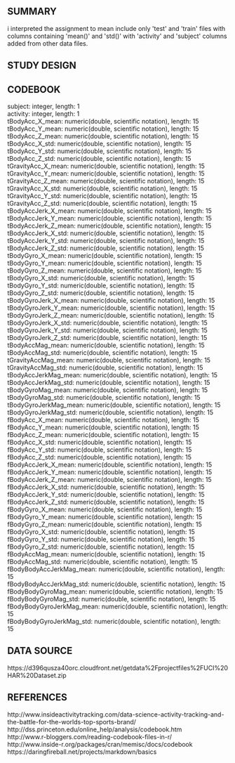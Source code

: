  
<h2>SUMMARY</h2>  
 i interpreted the assignment to mean include only 'test' and 'train' files with columns containing
 'mean()' and 'std()' with 'activity' and 'subject' columns added from other data files.
 
<h2>STUDY DESIGN</h2>  
 
 
<h2>CODEBOOK</h2>  

 subject:     integer, length: 1  
 activity:     integer, length: 1  
 tBodyAcc_X_mean:     numeric(double, scientific notation), length: 15  
 tBodyAcc_Y_mean:     numeric(double, scientific notation), length: 15  
 tBodyAcc_Z_mean:     numeric(double, scientific notation), length: 15  
 tBodyAcc_X_std:     numeric(double, scientific notation), length: 15  
 tBodyAcc_Y_std:     numeric(double, scientific notation), length: 15  
 tBodyAcc_Z_std:     numeric(double, scientific notation), length: 15  
 tGravityAcc_X_mean:     numeric(double, scientific notation), length: 15  
 tGravityAcc_Y_mean:     numeric(double, scientific notation), length: 15  
 tGravityAcc_Z_mean:     numeric(double, scientific notation), length: 15  
 tGravityAcc_X_std:     numeric(double, scientific notation), length: 15  
 tGravityAcc_Y_std:     numeric(double, scientific notation), length: 15  
 tGravityAcc_Z_std:     numeric(double, scientific notation), length: 15  
 tBodyAccJerk_X_mean:     numeric(double, scientific notation), length: 15  
 tBodyAccJerk_Y_mean:     numeric(double, scientific notation), length: 15  
 tBodyAccJerk_Z_mean:     numeric(double, scientific notation), length: 15  
 tBodyAccJerk_X_std:     numeric(double, scientific notation), length: 15  
 tBodyAccJerk_Y_std:     numeric(double, scientific notation), length: 15  
 tBodyAccJerk_Z_std:     numeric(double, scientific notation), length: 15  
 tBodyGyro_X_mean:     numeric(double, scientific notation), length: 15  
 tBodyGyro_Y_mean:     numeric(double, scientific notation), length: 15  
 tBodyGyro_Z_mean:     numeric(double, scientific notation), length: 15  
 tBodyGyro_X_std:     numeric(double, scientific notation), length: 15  
 tBodyGyro_Y_std:     numeric(double, scientific notation), length: 15  
 tBodyGyro_Z_std:     numeric(double, scientific notation), length: 15  
 tBodyGyroJerk_X_mean:     numeric(double, scientific notation), length: 15  
 tBodyGyroJerk_Y_mean:     numeric(double, scientific notation), length: 15  
 tBodyGyroJerk_Z_mean:     numeric(double, scientific notation), length: 15  
 tBodyGyroJerk_X_std:     numeric(double, scientific notation), length: 15  
 tBodyGyroJerk_Y_std:     numeric(double, scientific notation), length: 15  
 tBodyGyroJerk_Z_std:     numeric(double, scientific notation), length: 15  
 tBodyAccMag_mean:     numeric(double, scientific notation), length: 15  
 tBodyAccMag_std:     numeric(double, scientific notation), length: 15  
 tGravityAccMag_mean:     numeric(double, scientific notation), length: 15  
 tGravityAccMag_std:     numeric(double, scientific notation), length: 15  
 tBodyAccJerkMag_mean:     numeric(double, scientific notation), length: 15  
 tBodyAccJerkMag_std:     numeric(double, scientific notation), length: 15  
 tBodyGyroMag_mean:     numeric(double, scientific notation), length: 15  
 tBodyGyroMag_std:     numeric(double, scientific notation), length: 15  
 tBodyGyroJerkMag_mean:     numeric(double, scientific notation), length: 15  
 tBodyGyroJerkMag_std:     numeric(double, scientific notation), length: 15  
 fBodyAcc_X_mean:     numeric(double, scientific notation), length: 15  
 fBodyAcc_Y_mean:     numeric(double, scientific notation), length: 15  
 fBodyAcc_Z_mean:     numeric(double, scientific notation), length: 15  
 fBodyAcc_X_std:     numeric(double, scientific notation), length: 15  
 fBodyAcc_Y_std:     numeric(double, scientific notation), length: 15  
 fBodyAcc_Z_std:     numeric(double, scientific notation), length: 15  
 fBodyAccJerk_X_mean:     numeric(double, scientific notation), length: 15  
 fBodyAccJerk_Y_mean:     numeric(double, scientific notation), length: 15  
 fBodyAccJerk_Z_mean:     numeric(double, scientific notation), length: 15  
 fBodyAccJerk_X_std:     numeric(double, scientific notation), length: 15  
 fBodyAccJerk_Y_std:     numeric(double, scientific notation), length: 15  
 fBodyAccJerk_Z_std:     numeric(double, scientific notation), length: 15  
 fBodyGyro_X_mean:     numeric(double, scientific notation), length: 15  
 fBodyGyro_Y_mean:     numeric(double, scientific notation), length: 15  
 fBodyGyro_Z_mean:     numeric(double, scientific notation), length: 15  
 fBodyGyro_X_std:     numeric(double, scientific notation), length: 15  
 fBodyGyro_Y_std:     numeric(double, scientific notation), length: 15  
 fBodyGyro_Z_std:     numeric(double, scientific notation), length: 15  
 fBodyAccMag_mean:     numeric(double, scientific notation), length: 15  
 fBodyAccMag_std:     numeric(double, scientific notation), length: 15  
 fBodyBodyAccJerkMag_mean:     numeric(double, scientific notation), length: 15  
 fBodyBodyAccJerkMag_std:     numeric(double, scientific notation), length: 15  
 fBodyBodyGyroMag_mean:     numeric(double, scientific notation), length: 15  
 fBodyBodyGyroMag_std:     numeric(double, scientific notation), length: 15  
 fBodyBodyGyroJerkMag_mean:     numeric(double, scientific notation), length: 15  
 fBodyBodyGyroJerkMag_std:     numeric(double, scientific notation), length: 15  



<h2>DATA SOURCE</h2>  
  https://d396qusza40orc.cloudfront.net/getdata%2Fprojectfiles%2FUCI%20HAR%20Dataset.zip  
  
<h2>REFERENCES</h2>  
  http://www.insideactivitytracking.com/data-science-activity-tracking-and-the-battle-for-the-worlds-top-sports-brand/  
  http://dss.princeton.edu/online_help/analysis/codebook.htm<br>
  http://www.r-bloggers.com/reading-codebook-files-in-r/<br>
  http://www.inside-r.org/packages/cran/memisc/docs/codebook  
  https://daringfireball.net/projects/markdown/basics  
  
  
